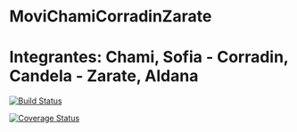 # MoviChamiCorradinZarate
# Integrantes: Chami, Sofia - Corradin, Candela - Zarate, Aldana
[![Build Status](https://travis-ci.org/alduzarate/MoviChamiCorradinZarate.svg?branch=master)](https://travis-ci.org/alduzarate/MoviChamiCorradinZarate)

[![Coverage Status](https://coveralls.io/repos/github/alduzarate/MoviChamiCorradinZarate/badge.svg?branch=master)](https://coveralls.io/github/alduzarate/MoviChamiCorradinZarate?branch=master)
